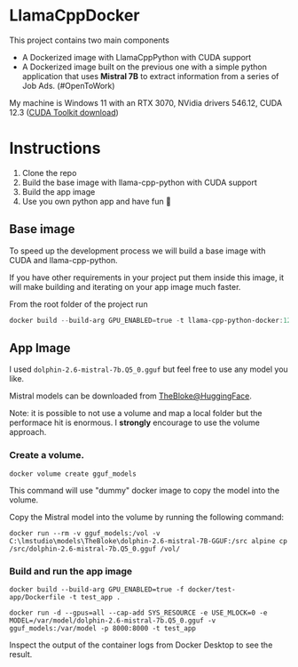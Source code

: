 # LlamaCppDocker

This project contains two main components

- A Dockerized image with LlamaCppPython with CUDA support
- A Dockerized image built on the previous one with a simple python application that uses **Mistral 7B** to extract information from a series of Job Ads. (#OpenToWork)

My machine is Windows 11 with an RTX 3070, NVidia drivers 546.12, CUDA 12.3 ([CUDA Toolkit download](https://developer.nvidia.com/cuda-downloads))

# Instructions

1. Clone the repo
2. Build the base image with llama-cpp-python with CUDA support
3. Build the app image
4. Use you own python app and have fun 🎉

## Base image

To speed up the development process we will build a base image with CUDA and llama-cpp-python.

If you have other requirements in your project put them inside this image, it will make building and iterating on your app image much faster.

From the root folder of the project run

```powershell
docker build --build-arg GPU_ENABLED=true -t llama-cpp-python-docker:12.1.1 -f .\docker\llama-cpp-python-docker\Dockerfile .
```

## App Image

I used `dolphin-2.6-mistral-7b.Q5_0.gguf` but feel free to use any model you like.

Mistral models can be downloaded from [TheBloke@HuggingFace](https://huggingface.co/TheBloke/dolphin-2.6-mistral-7B-GGUF).

Note: it is possible to not use a volume and map a local folder but the performace hit is enormous. I **strongly** encourage to use the volume approach.

### Create a volume.

```
docker volume create gguf_models
```

This command will use "dummy" docker image to copy the model into the volume.

Copy the Mistral model into the volume by running the following command:

```
docker run --rm -v gguf_models:/vol -v C:\lmstudio\models\TheBloke\dolphin-2.6-mistral-7B-GGUF:/src alpine cp /src/dolphin-2.6-mistral-7b.Q5_0.gguf /vol/
```

### Build and run the app image

```
docker build --build-arg GPU_ENABLED=true -f docker/test-app/Dockerfile -t test_app .

docker run -d --gpus=all --cap-add SYS_RESOURCE -e USE_MLOCK=0 -e MODEL=/var/model/dolphin-2.6-mistral-7b.Q5_0.gguf -v gguf_models:/var/model -p 8000:8000 -t test_app
```

Inspect the output of the container logs from Docker Desktop to see the result.